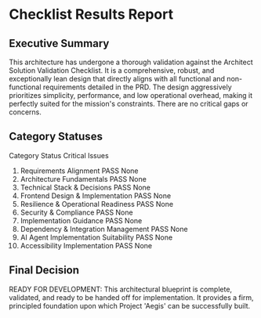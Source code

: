 # Checklist Results Report

## Executive Summary

This architecture has undergone a thorough validation against the Architect Solution Validation Checklist. It is a comprehensive, robust, and exceptionally lean design that directly aligns with all functional and non-functional requirements detailed in the PRD. The design aggressively prioritizes simplicity, performance, and low operational overhead, making it perfectly suited for the mission's constraints. There are no critical gaps or concerns.

## Category Statuses

Category	Status	Critical Issues
1. Requirements Alignment	PASS	None
2. Architecture Fundamentals	PASS	None
3. Technical Stack & Decisions	PASS	None
4. Frontend Design & Implementation	PASS	None
5. Resilience & Operational Readiness	PASS	None
6. Security & Compliance	PASS	None
7. Implementation Guidance	PASS	None
8. Dependency & Integration Management	PASS	None
9. AI Agent Implementation Suitability	PASS	None
10. Accessibility Implementation	PASS	None

## Final Decision

READY FOR DEVELOPMENT: This architectural blueprint is complete, validated, and ready to be handed off for implementation. It provides a firm, principled foundation upon which Project 'Aegis' can be successfully built.